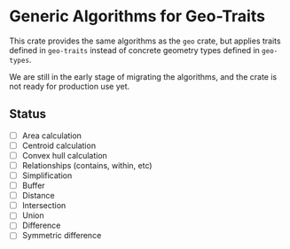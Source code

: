 # Generic Algorithms for Geo-Traits

This crate provides the same algorithms as the `geo` crate, but applies traits
defined in `geo-traits` instead of concrete geometry types defined in
`geo-types`.

We are still in the early stage of migrating the algorithms, and the crate is
not ready for production use yet.

## Status

- [ ] Area calculation
- [ ] Centroid calculation
- [ ] Convex hull calculation
- [ ] Relationships (contains, within, etc)
- [ ] Simplification
- [ ] Buffer
- [ ] Distance
- [ ] Intersection
- [ ] Union
- [ ] Difference
- [ ] Symmetric difference

